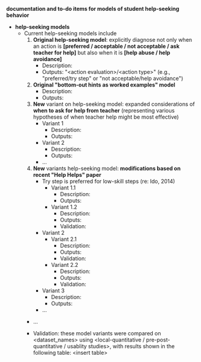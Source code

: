 **documentation and to-do items for models of student help-seeking behavior**

- **help-seeking models**
	- Current help-seeking models include
		1. **Original help-seeking model**: explicitly diagnose not only when an action is **[preferred / acceptable / not acceptable / ask teacher for help]** but also when it is **[help abuse / help avoidance]**
			- Description:
			- Outputs: "\<action evaluation>/\<action type>" (e.g., "preferred/try step" or "not acceptable/help avoidance")
		2. **Original "bottom-out hints as worked examples" model**
			- Description:
			- Outputs:
		3. **New** variant on help-seeking model: expanded considerations of **when to ask for help from teacher** (representing various hypotheses of when teacher help might be most effective)
			- Variant 1
				- Description:
				- Outputs:
			- Variant 2
				- Description:
				- Outputs:
			- ...
		4. **New** variants help-seeking model: **modifications based on recent "Help Helps" paper**
			- Try step is preferred for low-skill steps (re: Ido, 2014)
				- Variant 1.1
					- Description:
					- Outputs:
				- Variant 1.2
					- Description:
					- Outputs:
					- Validation:
			- Variant 2
				- Variant 2.1
					- Description:
					- Outputs:
					- Validation:
				- Variant 2.2
					- Description:
					- Outputs:
					- Validation:
			- Variant 3
				- Description:
				- Outputs:
			- ...
		- ...
		
		- Validation: these model variants were compared on \<dataset_names> using \<local-quantitative / pre-post-quantitative / usablity studies>, with results shown in the following table:
		\<insert table>
